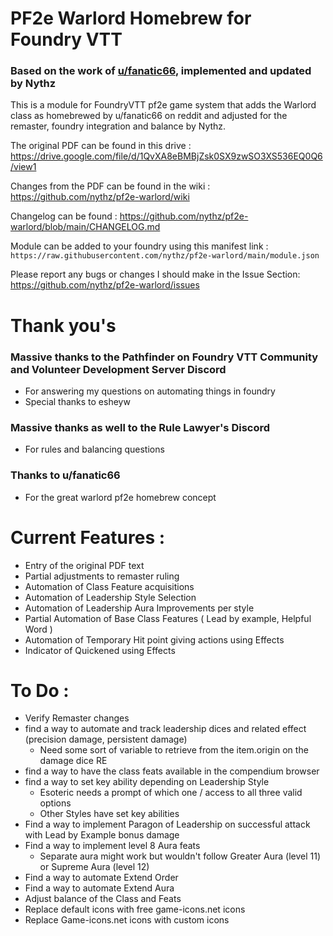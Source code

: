 # PF2e Warlord Homebrew for Foundry VTT
### Based on the work of [u/fanatic66](https://reddit.com/user/fanatic66/submitted/), implemented and updated by Nythz

This is a module for FoundryVTT pf2e game system that adds the Warlord class as homebrewed by u/fanatic66 on reddit and adjusted for the remaster, foundry integration and balance by Nythz.

The original PDF can be found in this drive : https://drive.google.com/file/d/1QvXA8eBMBjZsk0SX9zwSO3XS536EQ0Q6/view1

Changes from the PDF can be found in the wiki : https://github.com/nythz/pf2e-warlord/wiki

Changelog can be found : https://github.com/nythz/pf2e-warlord/blob/main/CHANGELOG.md

Module can be added to your foundry using this manifest link :
`https://raw.githubusercontent.com/nythz/pf2e-warlord/main/module.json`

Please report any bugs or changes I should make in the Issue Section: https://github.com/nythz/pf2e-warlord/issues

# Thank you's
### Massive thanks to the Pathfinder on Foundry VTT Community and Volunteer Development Server Discord
  - For answering my questions on automating things in foundry
  - Special thanks to esheyw

### Massive thanks as well to the Rule Lawyer's Discord
  - For rules and balancing questions
    
### Thanks to u/fanatic66
  - For the great warlord pf2e homebrew concept

# Current Features :
- Entry of the original PDF text
- Partial adjustments to remaster ruling
- Automation of Class Feature acquisitions
- Automation of Leadership Style Selection
- Automation of Leadership Aura Improvements per style
- Partial Automation of Base Class Features ( Lead by example, Helpful Word )
- Automation of Temporary Hit point giving actions using Effects
- Indicator of Quickened using Effects

# To Do :
- Verify Remaster changes
- find a way to automate and track leadership dices and related effect (precision damage, persistent damage)
  - Need some sort of variable to retrieve from the item.origin on the damage dice RE
- find a way to have the class feats available in the compendium browser
- find a way to set key ability depending on Leadership Style
  - Esoteric needs a prompt of which one / access to all three valid options
  - Other Styles have set key abilities
- Find a way to implement Paragon of Leadership on successful attack with Lead by Example bonus damage
- Find a way to implement level 8 Aura feats
  - Separate aura might work but wouldn't follow Greater Aura (level 11) or Supreme Aura (level 12)
- Find a way to automate Extend Order
- Find a way to automate Extend Aura
- Adjust balance of the Class and Feats
- Replace default icons with free game-icons.net icons
- Replace Game-icons.net icons with custom icons
